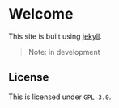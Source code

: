 # Welcome

This site is built using [jekyll](https://jekyllrb.com).

> Note:
in development

## License

This is licensed under `GPL-3.0`.
